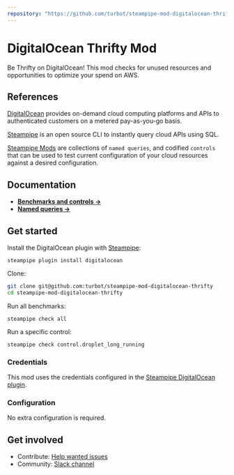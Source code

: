 ```yaml
---
repository: "https://github.com/turbot/steampipe-mod-digitalocean-thrifty"
---
```


# DigitalOcean Thrifty Mod

Be Thrifty on DigitalOcean! This mod checks for unused resources and opportunities to optimize your spend on AWS.

## References

[DigitalOcean](https://www.digitalocean.com) provides on-demand cloud computing platforms and APIs to authenticated customers on a metered pay-as-you-go basis.

[Steampipe](https://steampipe.io) is an open source CLI to instantly query cloud APIs using SQL.

[Steampipe Mods](https://steampipe.io/docs/reference/mod-resources#mod) are collections of `named queries`, and codified `controls` that can be used to test current configuration of your cloud resources against a desired configuration.

## Documentation

- **[Benchmarks and controls →](https://hub.steampipe.io/mods/turbot/digitalocean_thrifty/controls)**
- **[Named queries →](https://hub.steampipe.io/mods/turbot/digitalocean_thrifty/queries)**

## Get started

Install the DigitalOcean plugin with [Steampipe](https://steampipe.io):
```shell
steampipe plugin install digitalocean
```

Clone:
```sh
git clone git@github.com:turbot/steampipe-mod-digitalocean-thrifty
cd steampipe-mod-digitalocean-thrifty
```

Run all benchmarks:
```shell
steampipe check all
```

Run a specific control:
```shell
steampipe check control.droplet_long_running
```

### Credentials

This mod uses the credentials configured in the [Steampipe DigitalOcean plugin](https://hub.steampipe.io/plugins/turbot/digitalocean).

### Configuration

No extra configuration is required.

## Get involved

* Contribute: [Help wanted issues](https://github.com/turbot/steampipe-mod-digitalocean-thrifty/labels/help%20wanted)
* Community: [Slack channel](https://join.slack.com/t/steampipe/shared_invite/zt-oij778tv-lYyRTWOTMQYBVAbtPSWs3g)
